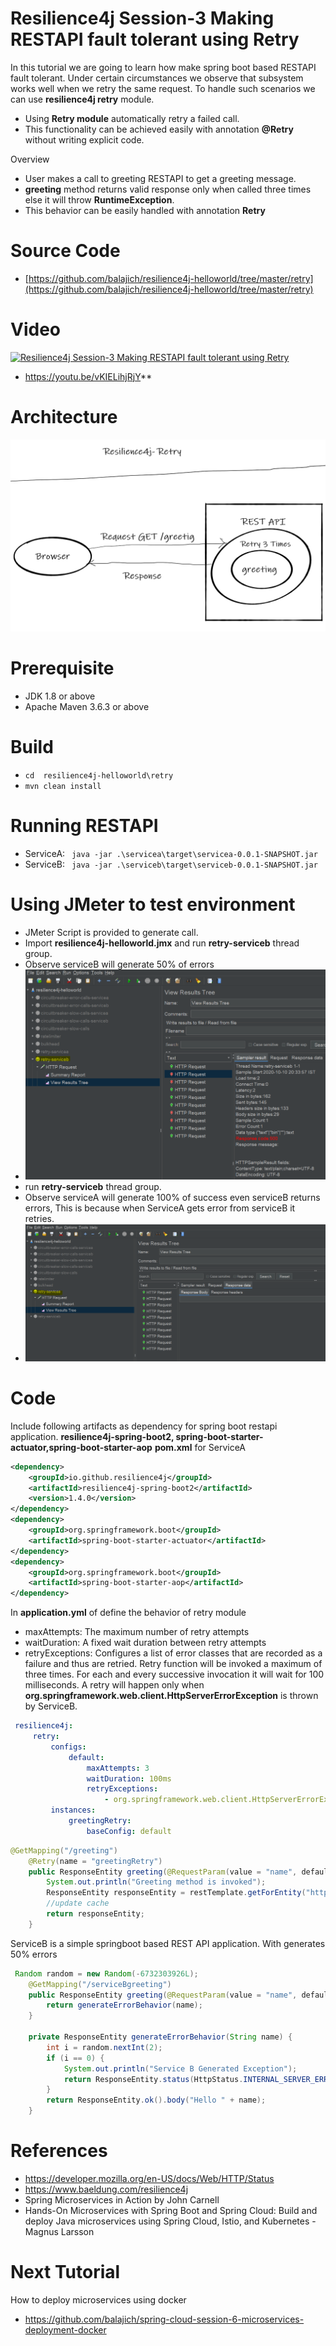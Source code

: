 # Resilience4j Session-3  Making RESTAPI fault tolerant using Retry 
In  this tutorial we are going to learn how make spring boot based RESTAPI fault tolerant. Under certain circumstances we 
observe that subsystem works well when we retry the same request. To handle such scenarios we can use **resilience4j retry**
module.
- Using **Retry module** automatically retry a failed call.
- This functionality can be achieved easily with annotation **@Retry** without writing explicit code. 

Overview
- User makes a call to greeting RESTAPI to get a greeting message.
- **greeting** method  returns valid response only when called three times else it will throw **RuntimeException**.
- This behavior can be easily handled with annotation **Retry**
# Source Code 
- [https://github.com/balajich/resilience4j-helloworld/tree/master/retry](https://github.com/balajich/resilience4j-helloworld/tree/master/retry) 
# Video
[![Resilience4j Session-3  Making RESTAPI fault tolerant using Retry](https://img.youtube.com/vi/vKIELihjRjY/0.jpg)](https://www.youtube.com/watch?v=vKIELihjRjY)
- https://youtu.be/vKIELihjRjY**
# Architecture
![architecture](architecture.png "architecture")
# Prerequisite
- JDK 1.8 or above
- Apache Maven 3.6.3 or above
# Build
- ``` cd  resilience4j-helloworld\retry ```
- ``` mvn clean install ```

# Running RESTAPI
- ServiceA: ```  java -jar .\servicea\target\servicea-0.0.1-SNAPSHOT.jar  ```
- ServiceB: ```  java -jar .\serviceb\target\serviceb-0.0.1-SNAPSHOT.jar  ```

# Using JMeter to test environment
- JMeter Script is provided to generate call.
- Import **resilience4j-helloworld.jmx** and run **retry-serviceb** thread group.
- Observe serviceB will generate 50% of errors
- ![jmeterb](jmeterb.png "jmeterb")
- run **retry-serviceb** thread group.
- Observe serviceA will generate 100% of success even serviceB returns errors, This is because when ServiceA gets error
from serviceB it retries.
- ![jmetera](jmetera.png "jmetera")
# Code
Include following artifacts as dependency for spring boot restapi application. **resilience4j-spring-boot2,
spring-boot-starter-actuator,spring-boot-starter-aop**
**pom.xml** for ServiceA 
```xml
<dependency>
    <groupId>io.github.resilience4j</groupId>
    <artifactId>resilience4j-spring-boot2</artifactId>
    <version>1.4.0</version>
</dependency>
<dependency>
    <groupId>org.springframework.boot</groupId>
    <artifactId>spring-boot-starter-actuator</artifactId>
</dependency>
<dependency>
    <groupId>org.springframework.boot</groupId>
    <artifactId>spring-boot-starter-aop</artifactId>
</dependency>
```
In **application.yml** of define the behavior of retry module
- maxAttempts: The maximum number of retry attempts
- waitDuration: A fixed wait duration between retry attempts
- retryExceptions: Configures a list of error classes that are recorded as a failure and thus are retried.
Retry function will be invoked a maximum of three times. For each and every successive invocation  it will wait for 100
milliseconds. A retry will happen only when  **org.springframework.web.client.HttpServerErrorException** is thrown by ServiceB.
```yaml
 resilience4j:
     retry:
         configs:
             default:
                 maxAttempts: 3
                 waitDuration: 100ms
                 retryExceptions:
                     - org.springframework.web.client.HttpServerErrorException
         instances:
             greetingRetry:
                 baseConfig: default
```
```java
@GetMapping("/greeting")
    @Retry(name = "greetingRetry")
    public ResponseEntity greeting(@RequestParam(value = "name", defaultValue = "World") String name) {
        System.out.println("Greeting method is invoked");
        ResponseEntity responseEntity = restTemplate.getForEntity("http://localhost:9090/serviceBgreeting?name=" + name, String.class);
        //update cache
        return responseEntity;
    }
```
ServiceB is a simple springboot based REST API application. With generates 50% errors
```java
 Random random = new Random(-6732303926L);
    @GetMapping("/serviceBgreeting")
    public ResponseEntity greeting(@RequestParam(value = "name", defaultValue = "serviceB") String name) {
        return generateErrorBehavior(name);
    }

    private ResponseEntity generateErrorBehavior(String name) {
        int i = random.nextInt(2);
        if (i == 0) {
            System.out.println("Service B Generated Exception");
            return ResponseEntity.status(HttpStatus.INTERNAL_SERVER_ERROR).body("Service B Generated Exception");
        }
        return ResponseEntity.ok().body("Hello " + name);
    }
``` 


# References
- https://developer.mozilla.org/en-US/docs/Web/HTTP/Status
- https://www.baeldung.com/resilience4j
- Spring Microservices in Action by John Carnell 
- Hands-On Microservices with Spring Boot and Spring Cloud: Build and deploy Java microservices 
using Spring Cloud, Istio, and Kubernetes -Magnus Larsson
# Next Tutorial
How to deploy microservices using docker
- https://github.com/balajich/spring-cloud-session-6-microservices-deployment-docker